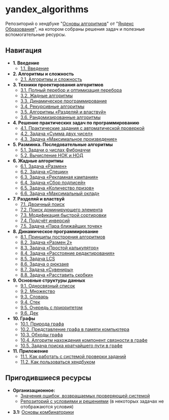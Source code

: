 # yandex_algorithms
Репозиторий о хендбуке "[Основы алгоритмов](https://education.yandex.ru/handbook/algorithms)" от "[Яндекс Образования](https://education.yandex.ru)", на котором собраны решения задач и полезные вспомогательные ресурсы.


## Навигация
- **1. Введение**
    - [1.1. Введение](/1.1/)
- **2. Алгоритмы и сложность**
    - [2.1. Алгоритмы и сложность](/2.1/)
- **3. Техники проектирования алгоритмов**
    - [3.1. Полный перебор и оптимизация перебора](/3.1/)
    - [3.2. Жадные алгоритмы](/3.2/)
    - [3.3. Динамическое программирование](/3.3/)
    - [3.4. Рекурсивные алгоритмы](/3.4/)
    - [3.5. Алгоритмы «Разделяй и властвуй»](/3.5/)
    - [3.6. Рандомизированные алгоритмы](/3.6/)
- **4. Решение практических задач по программированию**
    - [4.1. Практические задания с автоматической проверкой](/4.1/)
    - [4.2. Задача «Сумма двух чисел»](/4.2/)
    - [4.3. Задача «Максимальное произведение»](/4.3/)
- **5. Разминка. Последовательные алгоритмы**
    - [5.1. Задачи о числах Фибоначчи](/5.1/)
    - [5.2. Вычисление НОК и НОД](/5.2/)
- **6. Жадные алгоритмы**
    - [6.1. Задача «Размен»](/6.1/)
    - [6.2. Задача «Специи»](/6.2/)
    - [6.3. Задача «Рекламная кампания»](/6.3/)
    - [6.4. Задача «Сбор подписей»](/6.4/)
    - [6.5. Задача «Количество призов»](/6.5/)
    - [6.6. Задача «Максимальный оклад»](/6.6/)
- **7. Разделяй и властвуй**
    - [7.1. Двоичный поиск](/7.1/)
    - [7.2. Поиск доминирующего элемента](/7.2/)
    - [7.3. Модификация быстрой сортировки](/7.3/)
    - [7.4. Подсчёт инверсий](/7.4/)
    - [7.5. Задача «Пара ближайших точек»](/7.5/)
- **8. Динамическое программирование**
    - [8.1. Принципы построения алгоритмов](/8.1/)
    - [8.2. Задача «Размен 2»](/8.2/)
    - [8.3. Задача «Простой калькулятор»](/8.3/)
    - [8.4. Задача «Расстояние редактирования»](/8.4/)
    - [8.5. Задача LCS](/8.5/)
    - [8.6. Задача о рюкзаке](/8.6/)
    - [8.7. Задача «Сувениры»](/8.7/)
    - [8.8. Задача «Расставить скобки»](/8.8/)
- **9. Основные структуры данных**
    - [9.1. Односвязный список](/9.1/)
    - [9.2. Множество](/9.2/)
    - [9.3. Словарь](/9.3/)
    - [9.4. Стек](/9.4/)
    - [9.5. Очередь с приоритетом](/9.5/)
    - [9.6. Дек](/9.6/)
- **10. Графы**
    - [10.1. Природа графа](/10.1/)
    - [10.2. Представление графа в памяти компьютера](/10.2/)
    - [10.3. Обходы графа](/10.3/)
    - [10.4. Алгоритм нахождения компонент связности в графе](/10.4/)
    - [10.5. Задача поиска кратчайшего пути в графе](/10.5/)
- **11. Приложение**
    - [11.1. Как работать с системой проверки заданий](/11.1/)
    - [11.2. Как пользоваться хендбуком](/11.2/)


## Пригодившиеся ресурсы
- **Организационное:** 
    - [Значения ошибок, возвращаемых проверяющей системой](https://contest.yandex.ru/errors)
    - [Репозиторий с условиями и решениями](https://github.com/qkue/yandex_algorithms_handbook) (в некоторых задачах не отображаются условия)
- **3.1:** [Основы комбинаторики](https://practicum.yandex.ru/blog/perestanovki-razmescheniya-sochetaniya-v-analize-dannyh)
